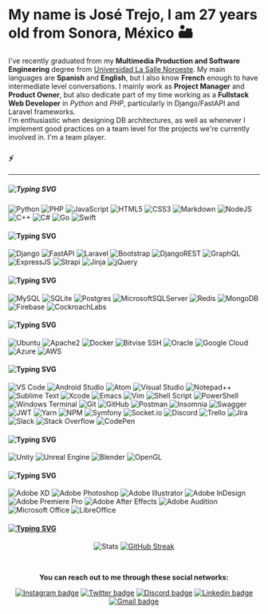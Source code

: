 # My name is __José Trejo__, I am 27 years old from __Sonora, México__ 🏜

I've recently graduated from my __Multimedia Production and Software Engineering__ degree from [Universidad La Salle Noroeste](https://www.lasallenoroeste.edu.mx/). My main languages are __Spanish__ and __English__, but I also know __French__ enough to have intermediate level conversations. I mainly work as __Project Manager__ and __Product Owner__, but also dedicate part of my time working as a __Fullstack Web Developer__ in _Python_ and _PHP_, particularly in Django/FastAPI and Laravel frameworks.  
I'm enthusiastic when designing DB architectures, as well as whenever I implement good practices on a team level for the projects we're currently involved in. I'm a team player.

### ⚡ <span style="color:white;font-size:16px;">Technologies</span>
<hr />

##### ![Typing SVG](https://readme-typing-svg.herokuapp.com?vCenter=true&height=18&font=Arial&size=18&duration=10000&color=F7F7F7&lines=%F0%9F%91%A8%E2%80%8D%F0%9F%92%BB+Programming+and+Markup+Languages)

![Python](https://img.shields.io/badge/Python-3670A0?logo=python&logoColor=ffdd54)
![PHP](https://img.shields.io/badge/PHP-777BB4?logo=php&logoColor=white)
![JavaScript](https://img.shields.io/badge/-JavaScript-F7DF1C?logo=javascript&logoColor=black&color=F7DF1C)
![HTML5](https://img.shields.io/badge/-HTML5-E44D27?logo=html5&logoColor=ffffff)
![CSS3](https://img.shields.io/badge/-CSS3-1572B6?logo=css3)
![Markdown](https://img.shields.io/badge/Markdown-%23000000.svg?logo=markdown&logoColor=white)
![NodeJS](https://img.shields.io/badge/NodeJS-6DA55F?logo=node.js&logoColor=white)
![C++](https://img.shields.io/badge/C++-%2300599C.svg?logo=c%2B%2B&logoColor=white)
![C#](https://img.shields.io/badge/C%23-%23239120.svg?logo=c-sharp&logoColor=white)
![Go](https://img.shields.io/badge/Go-%2300ADD8.svg?logo=go&logoColor=white)
![Swift](https://img.shields.io/badge/Swift-F54A2A?logo=swift&logoColor=white)

#### ![Typing SVG](https://readme-typing-svg.herokuapp.com?vCenter=true&height=18&font=Arial&size=18&color=F7F7F7&lines=%F0%9F%A7%B0++Frameworks)

![Django](https://img.shields.io/badge/Django-092E20?logo=django&logoColor=white)
![FastAPI](https://img.shields.io/badge/FastAPI-005571?logo=fastapi)
![Laravel](https://img.shields.io/badge/Laravel-%23FF2D20.svg?flat-square&logo=laravel&logoColor=white)
![Bootstrap](https://img.shields.io/badge/Bootstrap-563D7C?logo=bootstrap&logoColor=white)
![DjangoREST](https://img.shields.io/badge/Django-REST-ff1709?logo=django&logoColor=white&color=ff1709&labelColor=gray)
![GraphQL](https://img.shields.io/badge/-GraphQL-E10098?&logo=graphql&logoColor=white)
![ExpressJS](https://img.shields.io/badge/ExpressJS-404d59?logo=express&logoColor=61DAFB)
![Strapi](https://img.shields.io/badge/Strapi-%232E7EEA.svg?logo=strapi&logoColor=white)
![Jinja](https://img.shields.io/badge/Jinja-white.svg?logo=jinja&logoColor=black)
![jQuery](https://img.shields.io/badge/jQuery-%230769AD.svg?logo=jquery&logoColor=white)

#### ![Typing SVG](https://readme-typing-svg.herokuapp.com?vCenter=true&height=18&font=Arial&size=18&color=F7F7F7&lines=%F0%9F%97%84%EF%B8%8F+Databases)

![MySQL](https://img.shields.io/badge/MySQL-00f?logo=mysql&logoColor=white)
![SQLite](https://img.shields.io/badge/SQLite-07405e?logo=sqlite&logoColor=white)
![Postgres](https://img.shields.io/badge/Postgres-316192?logo=postgresql&logoColor=white)
![MicrosoftSQLServer](https://img.shields.io/badge/Microsoft%20SQL%20Sever-CC2927?logo=microsoft%20sql%20server&logoColor=white)
![Redis](https://img.shields.io/badge/Redis-DD0031?logo=redis&logoColor=white)
![MongoDB](https://img.shields.io/badge/MongoDB-4ea94b?logo=mongodb&logoColor=white)
![Firebase](https://img.shields.io/badge/Firebase-039BE5?logo=Firebase&logoColor=white)
![CockroachLabs](https://img.shields.io/badge/Cockroach%20Labs-6933FF?logo=Cockroach%20Labs&logoColor=white)

#### ![Typing SVG](https://readme-typing-svg.herokuapp.com?vCenter=true&height=18&font=Arial&size=18&color=F7F7F7&lines=%F0%9F%94%8C+Devops)

![Ubuntu](https://img.shields.io/badge/Ubuntu-E95420?logo=ubuntu&logoColor=white)
![Apache2](https://img.shields.io/badge/Apache2-D42029?logo=apache&logoColor=white)
![Docker](https://img.shields.io/badge/Docker-0db7ed?logo=docker&logoColor=white)
![Bitvise SSH](https://img.shields.io/badge/Bitvise_SSH_Client-2185D0?logo=google-cloud&logoColor=white)
![Oracle](https://img.shields.io/badge/Oracle_Cloud-F80000?logo=oracle&logoColor=white)
![Google Cloud](https://img.shields.io/badge/GoogleCloud-%234285F4.svg?logo=google-cloud&logoColor=white)
![Azure](https://img.shields.io/badge/Azure-%230072C6.svg?logo=microsoftazure&logoColor=white)
![AWS](https://img.shields.io/badge/AWS-%23FF9900.svg?logo=amazon-aws&logoColor=white)

#### ![Typing SVG](https://readme-typing-svg.herokuapp.com?vCenter=true&height=18&font=Arial&size=18&color=F7F7F7&lines=%F0%9F%94%A7+Tools)

![VS Code](https://img.shields.io/badge/-VSCode-007ACC?logo=visual-studio-code)
![Android Studio](https://img.shields.io/badge/Android%20Studio-3DDC84.svg?logo=android-studio&logoColor=white)
![Atom](https://img.shields.io/badge/Atom-%2366595C.svg?logo=atom&logoColor=white)
![Visual Studio](https://img.shields.io/badge/Visual%20Studio-5C2D91.svg?logo=visual-studio&logoColor=white)
![Notepad++](https://img.shields.io/badge/Notepad++-7DC58D.svg?logo=notepad%2b%2b&logoColor=white)
![Sublime Text](https://img.shields.io/badge/Sublime_Text-%23575757.svg?logo=sublime-text&logoColor=important)
![Xcode](https://img.shields.io/badge/Xcode-007ACC?logo=Xcode&logoColor=white)
![Emacs](https://img.shields.io/badge/Emacs-%237F5AB6.svg?&logo=gnu-emacs&logoColor=white)
![Vim](https://img.shields.io/badge/VIM-%2311AB00.svg?logo=vim&logoColor=white)
![Shell Script](https://img.shields.io/badge/Bash-%23121011.svg?logo=gnu-bash&logoColor=white)
![PowerShell](https://img.shields.io/badge/PowerShell-%235391FE.svg?logo=powershell&logoColor=white)
![Windows Terminal](https://img.shields.io/badge/Windows%20Terminal-%234D4D4D.svg?logo=windows-terminal&logoColor=white)
![Git](https://img.shields.io/badge/-Git-F05032?logo=git&logoColor=ffffff)
![GitHub](https://img.shields.io/badge/Github-%23121011.svg?logo=github&logoColor=white)
![Postman](https://img.shields.io/badge/Postman-FF6C37?logo=postman&logoColor=white)
![Insomnia](https://img.shields.io/badge/Insomnia-white?logo=insomnia&logoColor=5849BE)
![Swagger](https://img.shields.io/badge/-Swagger-%23Clojure?logo=swagger&logoColor=white)
![JWT](https://img.shields.io/badge/JWT-black?logo=JSON%20web%20tokens)
![Yarn](https://img.shields.io/badge/Yarn-%232C8EBB.svg?logo=yarn&logoColor=white)
![NPM](https://img.shields.io/badge/NPM-%23000000.svg?logo=npm&logoColor=white)
![Symfony](https://img.shields.io/badge/Symfony-%23000000.svg?logo=symfony&logoColor=white)
![Socket.io](https://img.shields.io/badge/Socket.io-black?logo=socket.io&badgeColor=010101)
![Discord](https://img.shields.io/badge/Discord-%237289DA.svg?logo=discord&logoColor=white)
![Trello](https://img.shields.io/badge/Trello-026AA7?logo=Trello&logoColor=white)
![Jira](https://img.shields.io/badge/Jira-%230A0FFF.svg?logo=jira&logoColor=white)
![Slack](https://img.shields.io/badge/Slack-4A154B?logo=slack&logoColor=white)
![Stack Overflow](https://img.shields.io/badge/-Stack_Overflow-FE7A16?logo=stack-overflow&logoColor=white)
![CodePen](https://img.shields.io/badge/CodePen-white?logo=codepen&logoColor=black)

#### ![Typing SVG](https://readme-typing-svg.herokuapp.com?vCenter=true&height=18&font=Arial&size=18&color=F7F7F7&lines=%F0%9F%8E%AE+Game+Development)

![Unity](https://img.shields.io/badge/Unity-%23000000.svg?logo=unity&logoColor=white)
![Unreal Engine](https://img.shields.io/badge/Unreal_Engine-%23313131.svg?logo=unrealengine&logoColor=white)
![Blender](https://img.shields.io/badge/Blender-%23F5792A.svg?logo=blender&logoColor=white)
![OpenGL](https://img.shields.io/badge/OpenGL-%23FFFFFF.svg?logo=opengl)

#### ![Typing SVG](https://readme-typing-svg.herokuapp.com?vCenter=true&height=18&font=Arial&size=18&color=F7F7F7&lines=%F0%9F%92%BB+Multimedia+Software)

![Adobe XD](https://img.shields.io/badge/Adobe%20XD-470137?logo=Adobe%20XD&logoColor=#FF61F6)
![Adobe Photoshop](https://img.shields.io/badge/Adobe%20Photoshop-%2331A8FF.svg?logo=adobe%20photoshop&logoColor=white)
![Adobe Illustrator](https://img.shields.io/badge/Adobe%20Illustrator-%23FF9A00.svg?logo=adobe%20illustrator&logoColor=white)
![Adobe InDesign](https://img.shields.io/badge/Adobe%20InDesign-49021F?logo=adobeindesign&logoColor=white)
![Adobe Premiere Pro](https://img.shields.io/badge/Adobe%20Premiere%20Pro-9999FF.svg?logo=Adobe%20Premiere%20Pro&logoColor=white)
![Adobe After Effects](https://img.shields.io/badge/Adobe%20After%20Effects-9999FF.svg?logo=Adobe%20After%20Effects&logoColor=white)
![Adobe Audition](https://img.shields.io/badge/Adobe%20Audition-9999FF.svg?logo=Adobe%20Audition&logoColor=white)
![Microsoft Office](https://img.shields.io/badge/Microsoft_Office-D83B01?logo=microsoft-office&logoColor=white)
![LibreOffice](https://img.shields.io/badge/LibreOffice-%2318A303?logo=LibreOffice&logoColor=white)

#### [![Typing SVG](https://readme-typing-svg.herokuapp.com?font=Arial&height=18&vCenter=true&color=F7F7F7&lines=%F0%9F%93%8A+Github+Stats)](https://git.io/typing-svg)

<div align="center">

![Stats](https://github-readme-stats.vercel.app/api?username=joseatrejos&count_private=true&show_icons=true&include_all_commits=true&theme=dark&hide_border=true&bg_color=0D1117)
[![GitHub Streak](http://github-readme-streak-stats.herokuapp.com?user=joseatrejos&theme=github-dark-blue&hide_border=true)](https://git.io/streak-stats)

<br />
  
__You can reach out to me through these social networks:__

[![Instagram badge](https://img.shields.io/badge/-@joseatrejos-ff69b4?logo=instagram&logoColor=white)](https://instagram.com/joseatrejos)
[![Twitter badge](https://img.shields.io/badge/-@joseatrejos-1DA1F2?logo=twitter&logoColor=ffffff)](https://twitter.com/joseatrejos)
[![Discord badge](https://img.shields.io/badge/-joseatrejos%233196-7289da?logo=Discord&logoColor=white)](https://discordapp.com/users/323880953137332234)
[![Linkedin badge](https://img.shields.io/badge/-joseatrejos-blue?logo=Linkedin&logoColor=white)](https://www.linkedin.com/in/joseatrejos/)
[![Gmail badge](https://img.shields.io/badge/-joseatrejos@gmail.com-red?logo=gmail&logoColor=white)](mailto:joseatrejos@gmail.com)

</div>
